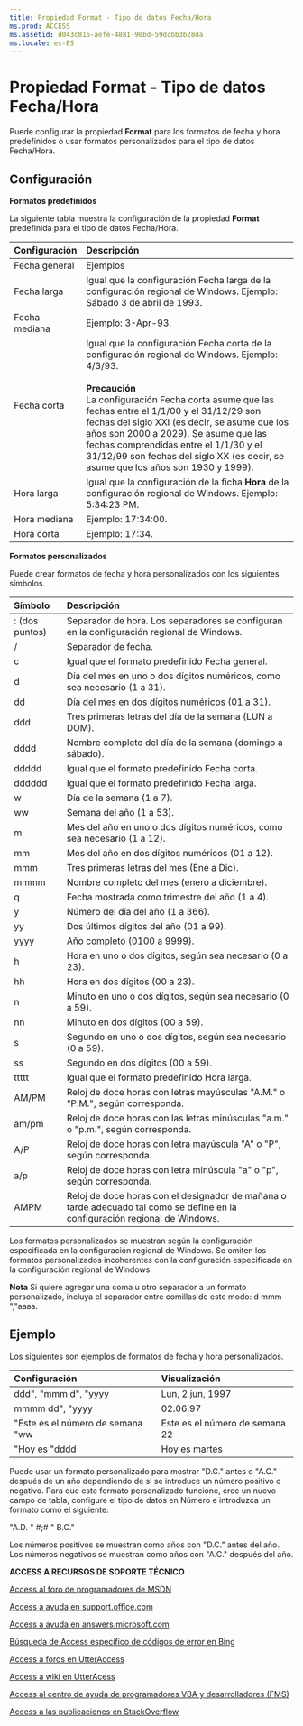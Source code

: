 ```yaml
---
title: Propiedad Format - Tipo de datos Fecha/Hora
ms.prod: ACCESS
ms.assetid: d043c816-aefe-4881-90bd-59dcbb3b28da
ms.locale: es-ES
---
```




# Propiedad Format - Tipo de datos Fecha/Hora

Puede configurar la propiedad  **Format** para los formatos de fecha y hora predefinidos o usar formatos personalizados para el tipo de datos Fecha/Hora.
 


## Configuración

 **Formatos predefinidos**
 

 
La siguiente tabla muestra la configuración de la propiedad  **Format** predefinida para el tipo de datos Fecha/Hora.
 

 


|**Configuración**|**Descripción**|
|:-----|:-----|
|Fecha general|Ejemplos|
|Fecha larga|Igual que la configuración Fecha larga de la configuración regional de Windows. Ejemplo: Sábado 3 de abril de 1993.|
|Fecha mediana|Ejemplo: 3-Apr-93.|
|Fecha corta|Igual que la configuración Fecha corta de la configuración regional de Windows. Ejemplo: 4/3/93. <BR/><BR/>**Precaución**<BR/>  La configuración Fecha corta asume que las fechas entre el 1/1/00 y el 31/12/29 son fechas del siglo XXI (es decir, se asume que los años son 2000 a 2029). Se asume que las fechas comprendidas entre el 1/1/30 y el 31/12/99 son fechas del siglo XX (es decir, se asume que los años son 1930 y 1999). |
|Hora larga|Igual que la configuración de la ficha  **Hora** de la configuración regional de Windows. Ejemplo: 5:34:23 PM.|
|Hora mediana|Ejemplo: 17:34:00.|
|Hora corta|Ejemplo: 17:34.|
 **Formatos personalizados**
 

 
Puede crear formatos de fecha y hora personalizados con los siguientes símbolos.
 

 


|**Símbolo**|**Descripción**|
|:-----|:-----|
|: (dos puntos)|Separador de hora. Los separadores se configuran en la configuración regional de Windows.|
|/|Separador de fecha.|
|c|Igual que el formato predefinido Fecha general.|
|d|Día del mes en uno o dos dígitos numéricos, como sea necesario (1 a 31).|
|dd|Día del mes en dos dígitos numéricos (01 a 31).|
|ddd|Tres primeras letras del día de la semana (LUN a DOM).|
|dddd|Nombre completo del día de la semana (domingo a sábado).|
|ddddd|Igual que el formato predefinido Fecha corta.|
|dddddd|Igual que el formato predefinido Fecha larga.|
|w|Día de la semana (1 a 7).|
|ww|Semana del año (1 a 53).|
|m|Mes del año en uno o dos dígitos numéricos, como sea necesario (1 a 12).|
|mm|Mes del año en dos dígitos numéricos (01 a 12).|
|mmm|Tres primeras letras del mes (Ene a Dic).|
|mmmm|Nombre completo del mes (enero a diciembre).|
|q|Fecha mostrada como trimestre del año (1 a 4).|
|y|Número del día del año (1 a 366).|
|yy|Dos últimos dígitos del año (01 a 99).|
|yyyy|Año completo (0100 a 9999).|
|h|Hora en uno o dos dígitos, según sea necesario (0 a 23).|
|hh|Hora en dos dígitos (00 a 23).|
|n|Minuto en uno o dos dígitos, según sea necesario (0 a 59).|
|nn|Minuto en dos dígitos (00 a 59).|
|s|Segundo en uno o dos dígitos, según sea necesario (0 a 59).|
|ss|Segundo en dos dígitos (00 a 59).|
|ttttt|Igual que el formato predefinido Hora larga.|
|AM/PM|Reloj de doce horas con letras mayúsculas "A.M." o "P.M.", según corresponda.|
|am/pm|Reloj de doce horas con las letras minúsculas "a.m." o "p.m.", según corresponda.|
|A/P|Reloj de doce horas con letra mayúscula "A" o "P", según corresponda.|
|a/p|Reloj de doce horas con letra minúscula "a" o "p", según corresponda.|
|AMPM|Reloj de doce horas con el designador de mañana o tarde adecuado tal como se define en la configuración regional de Windows.|
Los formatos personalizados se muestran según la configuración especificada en la configuración regional de Windows. Se omiten los formatos personalizados incoherentes con la configuración especificada en la configuración regional de Windows.
 

 

 **Nota**  Si quiere agregar una coma u otro separador a un formato personalizado, incluya el separador entre comillas de este modo: d mmm ","aaaa.
 


## Ejemplo

Los siguientes son ejemplos de formatos de fecha y hora personalizados.
 

 


|**Configuración**|**Visualización**|
|:-----|:-----|
|ddd", "mmm d", "yyyy|Lun, 2 jun, 1997|
|mmmm dd", "yyyy|02.06.97|
|"Este es el número de semana "ww|Este es el número de semana 22|
|"Hoy es "dddd|Hoy es martes|
Puede usar un formato personalizado para mostrar "D.C." antes o "A.C." después de un año dependiendo de si se introduce un número positivo o negativo. Para que este formato personalizado funcione, cree un nuevo campo de tabla, configure el tipo de datos en Número e introduzca un formato como el siguiente:
 

 
"A.D. " #;# " B.C."
 

 
Los números positivos se muestran como años con "D.C." antes del año. Los números negativos se muestran como años con "A.C." después del año.
 

 

 

 
 **ACCESS A RECURSOS DE SOPORTE TÉCNICO**
 

 
 [Access al foro de programadores de MSDN](https://social.msdn.microsoft.com/Forums/office/es-es/home?forum=accessdev)
 

 
 [Access a ayuda en support.office.com](https://support.office.com/es-es/search/results?query=Access)
 

 
 [Access a ayuda en answers.microsoft.com](http://answers.microsoft.com/es-es/office/forum/access?page=1&amp;tab=question&amp;status=all&amp;auth=1)
 

 
 [Búsqueda de Access específico de códigos de error en Bing](http://www.bing.com/)
 

 
 [Access a foros en UtterAccess](http://www.utteraccess.com/forum/index.php?act=idx)
 

 
 [Access a wiki en UtterAcess](http://www.utteraccess.com/forum/index.php?act=idx)
 

 
 [Access al centro de ayuda de programadores VBA y desarrolladores (FMS)](http://www.fmsinc.com/MicrosoftAccess/developer/)
 

 
 [Access a las publicaciones en StackOverflow](http://stackoverflow.com/questions/tagged/ms-access)
 
